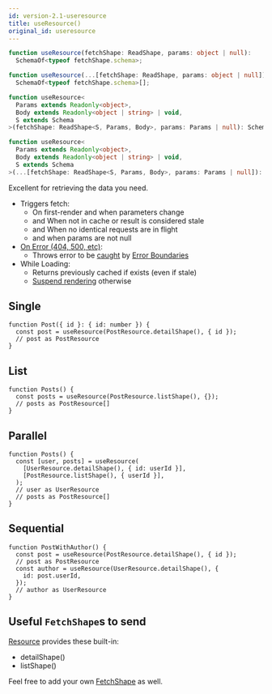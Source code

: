 ```yaml
---
id: version-2.1-useresource
title: useResource()
original_id: useresource
---
```


<!--DOCUSAURUS_CODE_TABS-->
<!--Type-->

```typescript
function useResource(fetchShape: ReadShape, params: object | null):
  SchemaOf<typeof fetchShape.schema>;

function useResource(...[fetchShape: ReadShape, params: object | null]):
  SchemaOf<typeof fetchShape.schema>[];
```

<!--With Generics-->

```typescript
function useResource<
  Params extends Readonly<object>,
  Body extends Readonly<object | string> | void,
  S extends Schema
>(fetchShape: ReadShape<S, Params, Body>, params: Params | null): SchemaOf<S>;

function useResource<
  Params extends Readonly<object>,
  Body extends Readonly<object | string> | void,
  S extends Schema
>(...[fetchShape: ReadShape<S, Params, Body>, params: Params | null]): SchemaOf<S>[];
```

<!--END_DOCUSAURUS_CODE_TABS-->

Excellent for retrieving the data you need.

- Triggers fetch:
  - On first-render and when parameters change
  - and When not in cache or result is considered stale
  - and When no identical requests are in flight
  - and when params are not null
- [On Error (404, 500, etc)](https://www.restapitutorial.com/httpstatuscodes.html):
  - Throws error to be [caught](../guides/network-errors.md) by [Error Boundaries](https://reactjs.org/docs/error-boundaries.html)
- While Loading:
  - Returns previously cached if exists (even if stale)
  - [Suspend rendering](../guides/loading-state.md) otherwise

## Single

```tsx
function Post({ id }: { id: number }) {
  const post = useResource(PostResource.detailShape(), { id });
  // post as PostResource
}
```

## List

```tsx
function Posts() {
  const posts = useResource(PostResource.listShape(), {});
  // posts as PostResource[]
}
```

## Parallel

```tsx
function Posts() {
  const [user, posts] = useResource(
    [UserResource.detailShape(), { id: userId }],
    [PostResource.listShape(), { userId }],
  );
  // user as UserResource
  // posts as PostResource[]
}
```

## Sequential

```tsx
function PostWithAuthor() {
  const post = useResource(PostResource.detailShape(), { id });
  // post as PostResource
  const author = useResource(UserResource.detailShape(), {
    id: post.userId,
  });
  // author as UserResource
}
```

## Useful `FetchShape`s to send

[Resource](./Resource.md#provided-and-overridable-methods) provides these built-in:

- detailShape()
- listShape()

Feel free to add your own [FetchShape](./FetchShape.md) as well.
